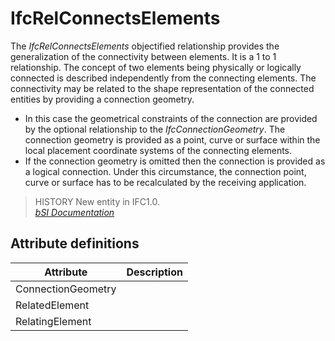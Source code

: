 IfcRelConnectsElements
======================
The _IfcRelConnectsElements_ objectified relationship provides the
generalization of the connectivity between elements. It is a 1 to 1
relationship. The concept of two elements being physically or logically
connected is described independently from the connecting elements. The
connectivity may be related to the shape representation of the connected
entities by providing a connection geometry.  
  
* In this case the geometrical constraints of the connection are provided by the optional relationship to the _IfcConnectionGeometry_. The connection geometry is provided as a point, curve or surface within the local placement coordinate systems of the connecting elements.   
* If the connection geometry is omitted then the connection is provided as a logical connection. Under this circumstance, the connection point, curve or surface has to be recalculated by the receiving application.   
  
> HISTORY  New entity in IFC1.0.  
[ _bSI
Documentation_](https://standards.buildingsmart.org/IFC/DEV/IFC4_2/FINAL/HTML/schema/ifcproductextension/lexical/ifcrelconnectselements.htm)


Attribute definitions
---------------------
| Attribute          | Description   |
|--------------------|---------------|
| ConnectionGeometry |               |
| RelatedElement     |               |
| RelatingElement    |               |

